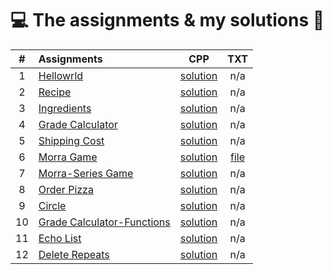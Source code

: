 # :computer: The assignments & my solutions :robot: 
| # | Assignments | CPP | TXT |
|:---:|:---|:---:|:---:|
| 1 | [Hellowrld](assignments/01-helloworld/docs/FA_A1_HelloWorld.pdf) | [solution](./assignments/01-helloworld/HelloWorld.cpp) | n/a |
| 2 | [Recipe](assignments/02-recipe/docs/FA_A2_Recipe.pdf) | [solution](./assignments/02-recipe/recipe.cpp) | n/a | 
| 3 | [Ingredients](assignments/03-ingredients/docs/FA_A3_Ingredient.pdf) | [solution](./assignments/03-ingredients/ingredients.cpp) | n/a | 
| 4 | [Grade Calculator](assignments/04-gradeCalc/docs/FA_A4_gradeCalc.pdf) | [solution](./assignments/04-gradeCalc/gradeCalc.cpp) | n/a | 
| 5 | [Shipping Cost](assignments/05-shippingCost/docs/FA_A5_shipping_Cost.pdf) | [solution](./assignments/05-shippingCost/shippingCost.cpp) | n/a | 
| 6 | [Morra Game](assignments/06-morra/docs/FA_A6_Morra.pdf) | [solution](./assignments/06-morra/morra.cpp) |  [file](./assignments/06-morra/result.txt) |
| 7 | [Morra-Series Game](assignments/07-morreSeries/docs/FA_A7_MorraSerries.pdf) | [solution](./assignments/07-morreSeries/morraSeries.cpp) | n/a | 
| 8 | [Order Pizza](assignments/08-pizza/docs/FA_A8_Pizza.pdf) | [solution](./assignments/08-pizza/pizza.cpp) | n/a |
| 9 | [Circle](assignments/09-circleArea/docs/FA_A9CircleArea.pdf) | [solution](./assignments/09-circleArea/circleArea.cpp) | n/a | 
| 10 | [Grade Calculator-Functions](assignments/10-gradeCalc2/) | [solution](./assignments/10-gradeCalc2/gradeCalc_2.cpp) | n/a | 
| 11 | [Echo List](assignments/11-echoList/) | [solution](./assignments/11-echoList/echoAList.cpp) | n/a | 
| 12 | [Delete Repeats](assignments/12-deleteRepeats/docs/FA_A12_DeleteRepeats.pdf) | [solution](./assignments/12-deleteRepeats/deleteRepeats.cpp) | n/a |  
